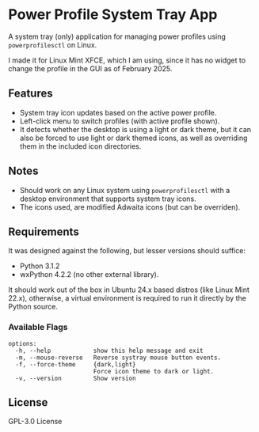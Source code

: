 # Power Profile System Tray App

A system tray (only) application for managing power profiles using `powerprofilesctl` on Linux.

I made it for Linux Mint XFCE, which I am using, since it has no widget to change the profile in the GUI as of February 2025.

## Features
- System tray icon updates based on the active power profile.
- Left-click menu to switch profiles (with active profile shown).
- It detects whether the desktop is using a light or dark theme, but it can also be forced to use light or dark themed icons, as well as overriding them in the included icon directories.

## Notes
- Should work on any Linux system using `powerprofilesctl` with a desktop environment that supports system tray icons.
- The icons used, are modified Adwaita icons (but can be overriden).

## Requirements
It was designed against the following, but lesser versions should suffice:
- Python 3.1.2
- wxPython 4.2.2 (no other external library).

It should work out of the box in Ubuntu 24.x based distros (like Linux Mint 22.x), otherwise, a virtual environment is required to run it directly by the Python source.


### Available Flags
```commandline
options:
  -h, --help            show this help message and exit
  -m, --mouse-reverse   Reverse systray mouse button events.
  -f, --force-theme     {dark,light}
                        Force icon theme to dark or light.
  -v, --version         Show version

```

## License
GPL-3.0 License
